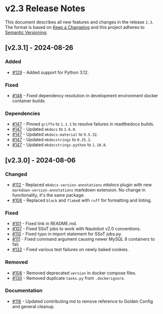 # v2.3 Release Notes

This document describes all new features and changes in the release `2.3`. The format is based on [Keep a Changelog](https://keepachangelog.com/en/1.0.0/) and this project adheres to [Semantic Versioning](https://semver.org/spec/v2.0.0.html).

## [v2.3.1] - 2024-08-26

### Added

- [#129](https://github.com/nautobot/cookiecutter-nautobot-app/issues/129) - Added support for Python 3.12.

### Fixed

- [#148](https://github.com/nautobot/cookiecutter-nautobot-app/issues/148) - Fixed dependency resolution in development environment docker container builds.

### Dependencies

- [#147](https://github.com/nautobot/cookiecutter-nautobot-app/issues/147) - Pinned `griffe` to `1.1.1` to resolve failures in readthedocs builds.
- [#147](https://github.com/nautobot/cookiecutter-nautobot-app/issues/147) - Updated `mkdocs` to `1.6.0`.
- [#147](https://github.com/nautobot/cookiecutter-nautobot-app/issues/147) - Updated `mkdocs-material` to `9.5.32`.
- [#147](https://github.com/nautobot/cookiecutter-nautobot-app/issues/147) - Updated `mkdocstrings` to `0.25.2`.
- [#147](https://github.com/nautobot/cookiecutter-nautobot-app/issues/147) - Updated `mkdocstrings-python` to `1.10.8`.

## [v2.3.0] - 2024-08-06

### Changed

- [#112](https://github.com/nautobot/cookiecutter-nautobot-app/pull/112) - Replaced `mkdocs-version-annotations` mkdocs plugin with new `markdown-version-annotations` markdown extension. No change in functionality, it's the same package.
- [#106](https://github.com/nautobot/cookiecutter-nautobot-app/pull/106) - Replaced `black` and `flake8` with `ruff` for formatting and linting.

### Fixed

- [#101](https://github.com/nautobot/cookiecutter-nautobot-app/pull/101) - Fixed link in README.md.
- [#107](https://github.com/nautobot/cookiecutter-nautobot-app/pull/107) - Fixed SSoT jobs to work with Nautobot v2.0 conventions.
- [#110](https://github.com/nautobot/cookiecutter-nautobot-app/pull/110) - Fixed typo in import statement for SSoT jobs.py.
- [#111](https://github.com/nautobot/cookiecutter-nautobot-app/pull/111) - Fixed command argument causing newer MySQL 8 containers to fail.
- [#132](https://github.com/nautobot/cookiecutter-nautobot-app/pull/132) - Fixed various test failures on newly baked cookies.

### Removed

- [#108](https://github.com/nautobot/cookiecutter-nautobot-app/pull/108) - Removed deprecated `version` in docker compose files.
- [#130](https://github.com/nautobot/cookiecutter-nautobot-app/pull/130) - Removed duplicate `tasks.py` from `.dockerignore`.

### Documentation

- [#116](https://github.com/nautobot/cookiecutter-nautobot-app/pull/116) - Updated contributing.md to remove reference to Golden Config and general cleanup.
